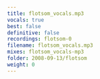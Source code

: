 ```yaml
---
title: flotsom_vocals.mp3
vocals: true
best: false
definitive: false
recordings: flotsom-0
filename: flotsom_vocals.mp3
mixes: flotsom_vocals-mp3
folder: 2008-09-13/flotsom
weight: 0
---
```

